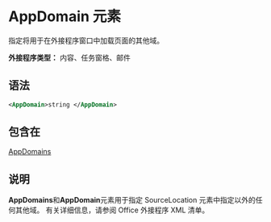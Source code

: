 # <a name="appdomain-element"></a>AppDomain 元素

指定将用于在外接程序窗口中加载页面的其他域。

**外接程序类型：** 内容、任务窗格、邮件

## <a name="syntax"></a>语法

```XML
<AppDomain>string </AppDomain>
```

## <a name="contained-in"></a>包含在

[AppDomains](appdomains.md)

## <a name="remarks"></a>说明

**AppDomains**和**AppDomain**元素用于指定 SourceLocation 元素中指定以外的任何其他域。 有关详细信息，请参阅 Office 外接程序 XML 清单。

